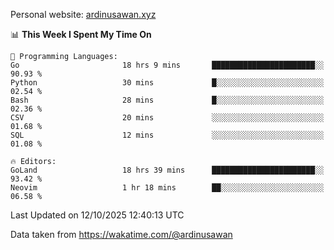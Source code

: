 Personal website: [ardinusawan.xyz](https://ardinusawan.xyz)

<!--START_SECTION:waka-->
📊 **This Week I Spent My Time On** 

```text
💬 Programming Languages: 
Go                       18 hrs 9 mins       ███████████████████████░░   90.93 % 
Python                   30 mins             █░░░░░░░░░░░░░░░░░░░░░░░░   02.54 % 
Bash                     28 mins             █░░░░░░░░░░░░░░░░░░░░░░░░   02.36 % 
CSV                      20 mins             ░░░░░░░░░░░░░░░░░░░░░░░░░   01.68 % 
SQL                      12 mins             ░░░░░░░░░░░░░░░░░░░░░░░░░   01.08 % 

🔥 Editors: 
GoLand                   18 hrs 39 mins      ███████████████████████░░   93.42 % 
Neovim                   1 hr 18 mins        ██░░░░░░░░░░░░░░░░░░░░░░░   06.58 % 
```


 Last Updated on 12/10/2025 12:40:13 UTC
<!--END_SECTION:waka-->
Data taken from https://wakatime.com/@ardinusawan
